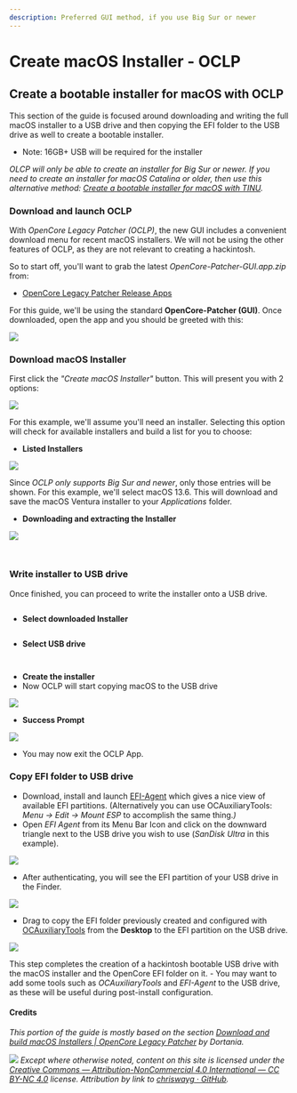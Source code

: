 ```yaml
---
description: Preferred GUI method, if you use Big Sur or newer
---
```


# Create macOS Installer - OCLP

## Create a bootable installer for macOS with OCLP

This section of the guide is focused around downloading and writing the full macOS installer to a USB drive and then copying the EFI folder to the USB drive as well to create a bootable installer.

* Note: 16GB+ USB will be required for the installer

_OLCP will only be able to create an installer for Big Sur or newer. If you need to create an installer for macOS Catalina or older, then use this alternative method:_ [_Create a bootable installer for macOS with TINU_](../alternatives/create-installer-using-tinu.md)_._

### Download and launch OCLP

With _OpenCore Legacy Patcher_ _(OCLP)_, the new GUI includes a convenient download menu for recent macOS installers. We will not be using the other features of OCLP, as they are not relevant to creating a hackintosh.

So to start off, you'll want to grab the latest _OpenCore-Patcher-GUI.app.zip_ from:

* [OpenCore Legacy Patcher Release Apps](https://github.com/dortania/OpenCore-Legacy-Patcher/releases/latest)

For this guide, we'll be using the standard **OpenCore-Patcher (GUI)**. Once downloaded, open the app and you should be greeted with this:

![](<../.gitbook/assets/Screenshot 2024-06-04 at 10.26.42 PM.png>)

### Download macOS Installer

First click the _"Create macOS Installer"_ button. This will present you with 2 options:

![](<../.gitbook/assets/Screenshot 2024-06-04 at 10.28.42 PM.png>)

For this example, we'll assume you'll need an installer. Selecting this option will check for available installers and build a list for you to choose:

* **Listed Installers**

![](<../.gitbook/assets/Screenshot 2024-06-04 at 10.31.52 PM.png>)

Since _OCLP only supports Big Sur and newer_, only those entries will be shown. For this example, we'll select macOS 13.6. This will download and save the macOS Ventura installer to your _Applications_ folder.

* **Downloading and extracting the Installer**

![](<../.gitbook/assets/Screenshot 2024-06-04 at 10.35.13 PM.png>)

<figure><img src="../.gitbook/assets/Screenshot 2024-06-04 at 11.13.00 PM.png" alt=""><figcaption></figcaption></figure>

<figure><img src="../.gitbook/assets/Screenshot 2024-06-04 at 11.40.38 PM.png" alt=""><figcaption></figcaption></figure>

### Write installer to USB drive

Once finished, you can proceed to write the installer onto a USB drive.

<figure><img src="../.gitbook/assets/Screenshot 2024-06-04 at 11.41.37 PM.png" alt=""><figcaption></figcaption></figure>

* **Select downloaded Installer**

<figure><img src="../.gitbook/assets/Screenshot 2024-06-04 at 11.43.27 PM.png" alt=""><figcaption></figcaption></figure>

* **Select USB drive**

<figure><img src="../.gitbook/assets/Screenshot 2024-06-04 at 11.44.38 PM.png" alt=""><figcaption></figcaption></figure>

<figure><img src="../.gitbook/assets/Screenshot 2024-06-04 at 11.45.09 PM.png" alt=""><figcaption></figcaption></figure>

* **Create the installer**
* Now OCLP will start copying macOS to the USB drive

![](<../.gitbook/assets/Screenshot 2024-06-04 at 11.51.42 PM.png>)

* **Success Prompt**

![](<../.gitbook/assets/Screenshot 2024-06-05 at 12.09.20 AM.png>)

* You may now exit the OCLP App.

### Copy EFI folder to USB drive

* Download, install and launch [EFI-Agent](https://github.com/headkaze/EFI-Agent/releases) which gives a nice view of available EFI partitions. (Alternatively you can use OCAuxiliaryTools: _Menu -> Edit -> Mount ESP_ to accomplish the same thing._)_
* Open _EFI Agent_ from its Menu Bar Icon and click on the downward triangle next to the USB drive you wish to use (_SanDisk Ultra_ in this example).

![](<../.gitbook/assets/Screenshot 2024-06-04 at 10.59.24 PM.png>)

* After authenticating, you will see the EFI partition of your USB drive in the Finder.

![](<../.gitbook/assets/Screenshot 2024-06-05 at 12.21.38 AM.png>)

* Drag to copy the EFI folder previously created and configured with [OCAuxiliaryTools](https://chriswayg.gitbook.io/opencore-visual-beginners-guide/oc\_auxiliary\_tools) from the **Desktop** to the EFI partition on the USB drive.

![](<../.gitbook/assets/Screenshot 2024-06-05 at 12.24.26 AM.png>)

This step completes the creation of a hackintosh bootable USB drive with the macOS installer and the OpenCore EFI folder on it. - You may want to add some tools such as _OCAuxiliaryTools_ and _EFI-Agent_ to the USB drive, as these will be useful during post-install configuration.

#### Credits

_This portion of the guide is mostly based on the section_ [_Download and build macOS Installers | OpenCore Legacy Patcher_](https://dortania.github.io/OpenCore-Legacy-Patcher/INSTALLER.html#creating-the-installer) _by Dortania._



![](../images/by-nc-license.svg) _Except where otherwise noted, content on this site is licensed under the_ [_Creative Commons — Attribution-NonCommercial 4.0 International — CC BY-NC 4.0_](https://creativecommons.org/licenses/by-nc/4.0/) _license. Attribution by link to_ [_chriswayg · GitHub_](https://github.com/chriswayg)_._
